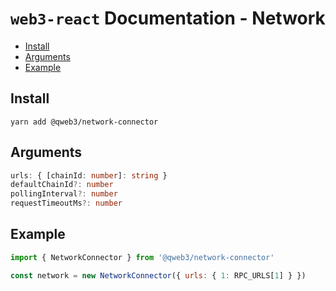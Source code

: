 # `web3-react` Documentation - Network

- [Install](#install)
- [Arguments](#arguments)
- [Example](#example)

## Install
`yarn add @qweb3/network-connector`

## Arguments
```typescript
urls: { [chainId: number]: string }
defaultChainId?: number
pollingInterval?: number
requestTimeoutMs?: number
```

## Example
```javascript
import { NetworkConnector } from '@qweb3/network-connector'

const network = new NetworkConnector({ urls: { 1: RPC_URLS[1] } })
```

